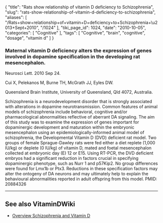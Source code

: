 {
    "title": "Rats show relationship of vitamin D deficiency to Schizophrenia",
    "slug": "rats-show-relationship-of-vitamin-d-deficiency-to-schizophrenia",
    "aliases": [
        "/Rats+show+relationship+of+vitamin+D+deficiency+to+Schizophrenia+\u2013+Sept+2010",
        "/1024"
    ],
    "tiki_page_id": 1024,
    "date": "2010-10-05",
    "categories": [
        "Cognitive"
    ],
    "tags": [
        "Cognitive",
        "brain",
        "cognitive",
        "dosage",
        "vitamin d"
    ]
}


### Maternal vitamin D deficiency alters the expression of genes involved in dopamine specification in the developing rat mesencephalon.

Neurosci Lett. 2010 Sep 24. 

Cui X, Pelekanos M, Burne TH, McGrath JJ, Eyles DW.

Queensland Brain Institute, University of Queensland, Qld 4072, Australia.

Schizophrenia is a neurodevelopment disorder that is strongly associated with alterations in dopamine neurotransmission. Common features of animal models of schizophrenia include behavioral, cognitive and/or pharmacological abnormalities reflective of aberrant DA signaling. The aim of this study was to examine the expression of genes important for dopaminergic development and maturation within the embryonic mesencephalon using an epidemiologically-informed animal model of schizophrenia, the Developmental Vitamin D (DVD) deficient rat model. Two groups of female Sprague-Dawley rats were fed either a diet replete (1,000 IU/kg) or deplete (0 IU/kg) of vitamin D, mated and foetal mesencephalon collected at embryonic day (E) 12 or E15. Using RT-PCR, the DVD deficient embryos had a significant reduction in factors crucial in specifying dopaminergic phenotype, such as Nurr 1 and p57Kip2. No group differences were found for Lmx1b or Ptx3. Reductions in these specification factors may alter the ontogeny of DA neurons and may ultimately help to explain the behavioural abnormalities reported in adult offspring from this model. PMID: 20884326 

---

## See also VitaminDWiki

* [Overview Schizophrenia and Vitamin D](/posts/overview-schizophrenia-and-vitamin-d)